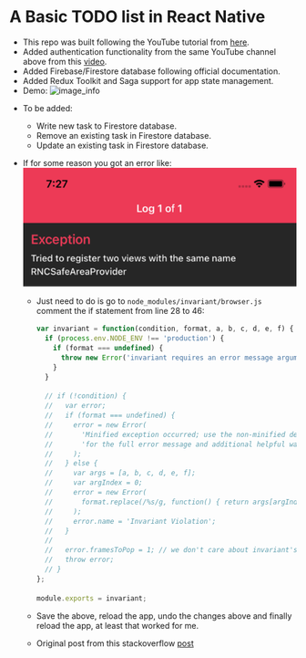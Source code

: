# A Basic TODO list in React Native

- This repo was built following the YouTube tutorial from [here](https://www.youtube.com/watch?v=0kL6nhutjQ8).
- Added authentication functionality from the same YouTube channel above from this [video](https://www.youtube.com/watch?v=ql4J6SpLXZA).
- Added Firebase/Firestore database following official documentation.
- Added Redux Toolkit and Saga support for app state management.
- Demo:
  ![image_info](./assets/todolist-demo.gif)
* To be added:
  * Write new task to Firestore database.
  * Remove an existing task in Firestore database.
  * Update an existing task in Firestore database.


* If for some reason you got an error like:
  ![image info](./assets/error_message.png)

  * Just need to do is go to `node_modules/invariant/browser.js` comment the if statement from line 28 to 46:
    ```javascript
    var invariant = function(condition, format, a, b, c, d, e, f) {
      if (process.env.NODE_ENV !== 'production') {
        if (format === undefined) {
          throw new Error('invariant requires an error message argument');
        }
      }

      // if (!condition) {
      //   var error;
      //   if (format === undefined) {
      //     error = new Error(
      //       'Minified exception occurred; use the non-minified dev environment ' +
      //       'for the full error message and additional helpful warnings.'
      //     );
      //   } else {
      //     var args = [a, b, c, d, e, f];
      //     var argIndex = 0;
      //     error = new Error(
      //       format.replace(/%s/g, function() { return args[argIndex++]; })
      //     );
      //     error.name = 'Invariant Violation';
      //   }
      //
      //   error.framesToPop = 1; // we don't care about invariant's own frame
      //   throw error;
      // }
    };

    module.exports = invariant;
    ```
  
  * Save the above, reload the app, undo the changes above and finally reload the app, at least that worked for me.
  * Original post from this stackoverflow [post](https://stackoverflow.com/questions/64931250/invariant-violation-tried-to-register-two-views-with-the-same-name-rncsafeareap)